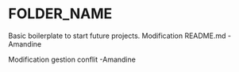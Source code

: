 # FOLDER_NAME
Basic boilerplate to start future projects.
Modification README.md - Amandine

Modification gestion conflit -Amandine


